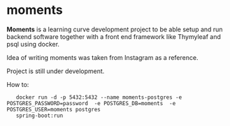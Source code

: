 # moments


**Moments** is a learning curve development project to be able setup and run backend software 
together with a front end  framework like Thymyleaf and psql using docker.

Idea of writing moments was taken from Instagram as a reference.

Project is still under development.

How to:

       docker run -d -p 5432:5432 --name moments-postgres -e POSTGRES_PASSWORD=password  -e POSTGRES_DB=moments  -e POSTGRES_USER=moments postgres
       spring-boot:run
